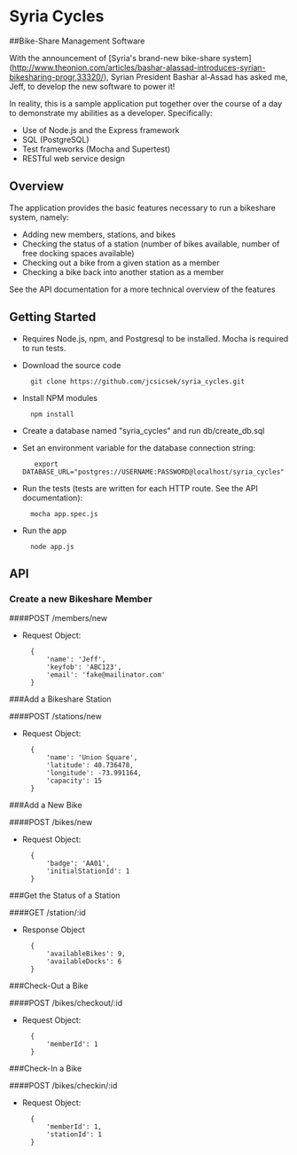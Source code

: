 # Syria Cycles

##Bike-Share Management Software

With the announcement of [Syria's brand-new bike-share system] (http://www.theonion.com/articles/bashar-alassad-introduces-syrian-bikesharing-progr,33320/), Syrian President Bashar al-Assad has asked me, Jeff, to develop the new software to power it!
    
In reality, this is a sample application put together over the course of a day to demonstrate my abilities as a developer.  Specifically:

- Use of Node.js and the Express framework
- SQL (PostgreSQL)
- Test frameworks (Mocha and Supertest)
- RESTful web service design

## Overview

The application provides the basic features necessary to run a bikeshare system, namely:

- Adding new members, stations, and bikes
- Checking the status of a station (number of bikes available, number of free docking spaces available)
- Checking out a bike from a given station as a member
- Checking a bike back into another station as a member

See the API documentation for a more technical overview of the features

## Getting Started
- Requires Node.js, npm, and Postgresql to be installed.  Mocha is required to run tests.
- Download the source code

        git clone https://github.com/jcsicsek/syria_cycles.git

- Install NPM modules

        npm install

- Create a database named "syria\_cycles" and run db/create_db.sql

- Set an environment variable for the database connection string:

         export DATABASE_URL="postgres://USERNAME:PASSWORD@localhost/syria_cycles"

- Run the tests (tests are written for each HTTP route.  See the API documentation):

        mocha app.spec.js

- Run the app

        node app.js

## API

### Create a new Bikeshare Member

####POST /members/new

- Request Object:

        {
            'name': 'Jeff',
            'keyfob': 'ABC123',
            'email': 'fake@mailinator.com'
        }

###Add a Bikeshare Station

####POST /stations/new

- Request Object:

        {
            'name': 'Union Square',
            'latitude': 40.736478,
            'longitude': -73.991164,
            'capacity': 15
        }

###Add a New Bike

####POST /bikes/new

- Request Object:

        {
            'badge': 'AA01',
            'initialStationId': 1
        }

###Get the Status of a Station

####GET /station/:id

- Response Object

        {
            'availableBikes': 9,
            'availableDocks': 6
        }

###Check-Out a Bike

####POST /bikes/checkout/:id

- Request Object:

        {
            'memberId': 1
        }

###Check-In a Bike

####POST /bikes/checkin/:id

- Request Object:

        {
            'memberId': 1,
            'stationId': 1
        }
